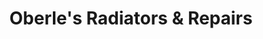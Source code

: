 ---
title: "Oberle's Radiators & Repairs"
url: /belle-fourche/oberles-radiators-and-repairs/
shop: car repair
---